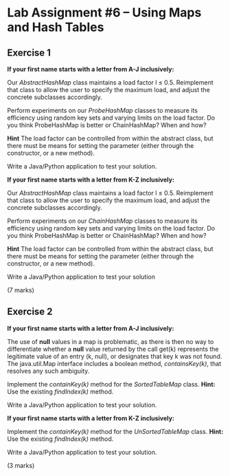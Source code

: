 # Lab Assignment #6 – Using Maps and Hash Tables

## Exercise 1

**If your first name starts with a letter from A-J inclusively:**

Our *AbstractHashMap* class maintains a load factor l ≤ 0.5. Reimplement
that class to allow the user to specify the maximum load, and adjust the
concrete subclasses accordingly.

Perform experiments on our *ProbeHashMap* classes to measure its
efficiency using random key sets and varying limits on the load factor.
Do you think ProbeHashMap is better or ChainHashMap? When and how?

**Hint** The load factor can be controlled from within the abstract
class, but there must be means for setting the parameter (either through
the constructor, or a new method).

Write a Java/Python application to test your solution.

**If your first name starts with a letter from K-Z inclusively:**

Our *AbstractHashMap* class maintains a load factor l ≤ 0.5. Reimplement
that class to allow the user to specify the maximum load, and adjust the
concrete subclasses accordingly.

Perform experiments on our *ChainHashMap* classes to measure its
efficiency using random key sets and varying limits on the load factor.
Do you think ProbeHashMap is better or ChainHashMap? When and how?

**Hint** The load factor can be controlled from within the abstract
class, but there must be means for setting the parameter (either through
the constructor, or a new method).

Write a Java/Python application to test your solution

(7 marks)

## Exercise 2

**If your first name starts with a letter from A-J inclusively:**

The use of **null** values in a map is problematic, as there is then no
way to differentiate whether a **null** value returned by the call
get(k) represents the legitimate value of an entry (k, null), or
designates that key k was not found. The java.util.Map interface
includes a boolean method, *containsKey(k)*, that resolves any such
ambiguity.

Implement the *containKey(k)* method for the *SortedTableMap* class.
**Hint:** Use the existing *findIndex(k)* method.

Write a Java/Python application to test your solution.

**If your first name starts with a letter from K-Z inclusively:**

Implement the *containKey(k)* method for the *UnSortedTableMap* class.
**Hint:** Use the existing *findIndex(k)* method.

Write a Java/Python application to test your solution.

(3 marks)
